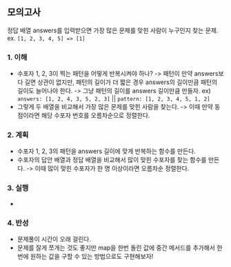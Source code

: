 ## 모의고사

정답 배열 answers를 입력받으면 가장 많은 문제를 맞힌 사람이 누구인지 찾는 문제. ex. `[1, 2, 3, 4, 5] => [1]`

### 1. 이해

- 수포자 1, 2, 3이 찍는 패턴을 어떻게 반복시켜야 하나?
  -> 패턴이 만약 answers보다 길면 상관이 없지만, 패턴의 길이가 더 짧은 경우 answers의 길이만큼 패턴의 길이도 늘어나야 한다.
  -> 그냥 패턴의 길이를 answers 길이만큼 만들자. ex) `answers: [1, 2, 4, 3, 5, 2, 3]` || `pattern: [1, 2, 3, 4, 5, 1, 2]`
- 그렇게 두 배열을 비교해서 가장 많은 문제를 맞힌 사람을 찾는다.
  -> 이때 만약 동점이라면 해당 수포자 번호를 오름차순으로 정렬한다.

### 2. 계획

- 수포자 1, 2, 3의 패턴을 answers 길이에 맞게 반복하는 함수를 만든다.
- 수포자의 답안 배열과 정답 배열을 비교해서 많이 맞힌 수포자를 찾는 함수를 만든다.
  -> 이때 많이 맞힌 수포자가 한 명 이상이라면 오름차순 정렬한다.

### 3. 실행

-

### 4. 반성

- 문제풀이 시간이 오래 걸린다.
- 문제를 잘게 쪼개는 것도 좋지만 map을 한번 돌린 값에 중간 메서드를 추가해서 한번에 원하는 값을 구할 수 있는 방법으로도 구현해보자!
